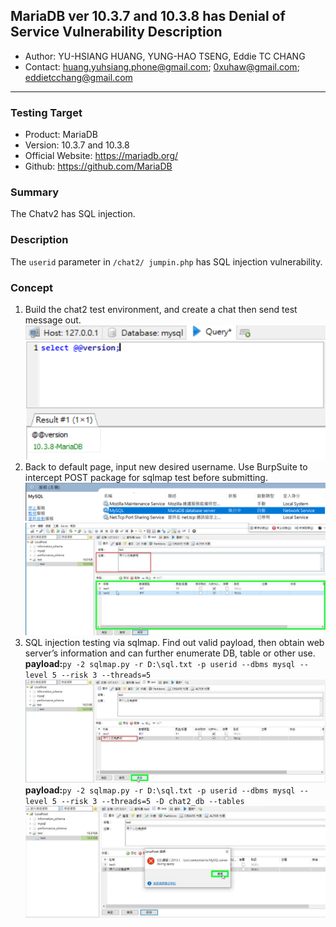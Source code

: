 ## MariaDB ver 10.3.7 and 10.3.8 has Denial of Service Vulnerability Description
- Author: YU-HSIANG HUANG, YUNG-HAO TSENG, Eddie TC CHANG
- Contact: huang.yuhsiang.phone@gmail.com; 0xuhaw@gmail.com; eddietcchang@gmail.com
---
### Testing Target
- Product: MariaDB
- Version: 10.3.7 and 10.3.8
- Official Website: https://mariadb.org/
- Github: https://github.com/MariaDB

### Summary
The Chatv2 has SQL injection.

### Description
The `userid` parameter in `/chat2/ jumpin.php` has SQL injection vulnerability.
 
### Concept
1. Build the chat2 test environment, and create a chat then send test message out.
![](./png/1.png)
2. Back to default page, input new desired username. Use BurpSuite to intercept POST package for sqlmap test before submitting.
![](./png/2.png)
![](./png/3.png)
3. SQL injection testing via sqlmap. Find out valid payload, then obtain web server’s information and can further enumerate DB, table or other use.
**payload:**`py -2 sqlmap.py -r D:\sql.txt -p userid --dbms mysql --level 5 --risk 3 --threads=5`
![](./png/4.png)
**payload:**`py -2 sqlmap.py -r D:\sql.txt -p userid --dbms mysql --level 5 --risk 3 --threads=5 -D chat2_db --tables`
![](./png/5.png)
<!--stackedit_data:
eyJoaXN0b3J5IjpbMTEyNzEzODIxOSwtMjA4ODc0NjYxMl19
-->